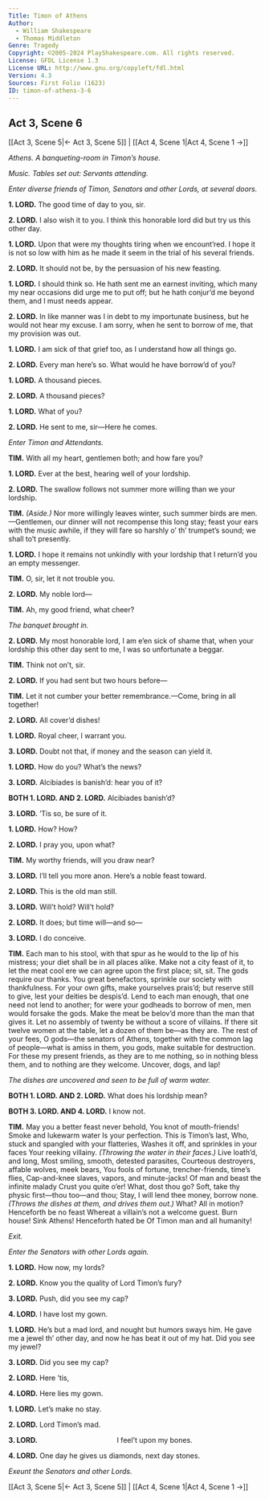 ```yaml
---
Title: Timon of Athens
Author: 
  - William Shakespeare
  - Thomas Middleton
Genre: Tragedy
Copyright: ©2005-2024 PlayShakespeare.com. All rights reserved.
License: GFDL License 1.3
License URL: http://www.gnu.org/copyleft/fdl.html
Version: 4.3
Sources: First Folio (1623)
ID: timon-of-athens-3-6
---
```


## Act 3, Scene 6
[[Act 3, Scene 5|← Act 3, Scene 5]] | [[Act 4, Scene 1|Act 4, Scene 1 →]]

*Athens. A banqueting-room in Timon’s house.*

*Music. Tables set out: Servants attending.*

*Enter diverse friends of Timon, Senators and other Lords, at several doors.*

**1. LORD.**
The good time of day to you, sir.

**2. LORD.**
I also wish it to you. I think this honorable lord did but try us this other day.

**1. LORD.**
Upon that were my thoughts tiring when we encount’red. I hope it is not so low with him as he made it seem in the trial of his several friends.

**2. LORD.**
It should not be, by the persuasion of his new feasting.

**1. LORD.**
I should think so. He hath sent me an earnest inviting, which many my near occasions did urge me to put off; but he hath conjur’d me beyond them, and I must needs appear.

**2. LORD.**
In like manner was I in debt to my importunate business, but he would not hear my excuse. I am sorry, when he sent to borrow of me, that my provision was out.

**1. LORD.**
I am sick of that grief too, as I understand how all things go.

**2. LORD.**
Every man here’s so. What would he have borrow’d of you?

**1. LORD.**
A thousand pieces.

**2. LORD.**
A thousand pieces?

**1. LORD.**
What of you?

**2. LORD.**
He sent to me, sir—Here he comes.

*Enter Timon and Attendants.*

**TIM.**
With all my heart, gentlemen both; and how fare you?

**1. LORD.**
Ever at the best, hearing well of your lordship.

**2. LORD.**
The swallow follows not summer more willing than we your lordship.

**TIM.**
*(Aside.)*
Nor more willingly leaves winter, such summer birds are men.—Gentlemen, our dinner will not recompense this long stay; feast your ears with the music awhile, if they will fare so harshly o’ th’ trumpet’s sound; we shall to’t presently.

**1. LORD.**
I hope it remains not unkindly with your lordship that I return’d you an empty messenger.

**TIM.**
O, sir, let it not trouble you.

**2. LORD.**
My noble lord⁠—

**TIM.**
Ah, my good friend, what cheer?

*The banquet brought in.*

**2. LORD.**
My most honorable lord, I am e’en sick of shame that, when your lordship this other day sent to me, I was so unfortunate a beggar.

**TIM.**
Think not on’t, sir.

**2. LORD.**
If you had sent but two hours before⁠—

**TIM.**
Let it not cumber your better remembrance.—Come, bring in all together!

**2. LORD.**
All cover’d dishes!

**1. LORD.**
Royal cheer, I warrant you.

**3. LORD.**
Doubt not that, if money and the season can yield it.

**1. LORD.**
How do you? What’s the news?

**3. LORD.**
Alcibiades is banish’d: hear you of it?

**BOTH 1. LORD. AND 2. LORD.**
Alcibiades banish’d?

**3. LORD.**
’Tis so, be sure of it.

**1. LORD.**
How? How?

**2. LORD.**
I pray you, upon what?

**TIM.**
My worthy friends, will you draw near?

**3. LORD.**
I’ll tell you more anon. Here’s a noble feast toward.

**2. LORD.**
This is the old man still.

**3. LORD.**
Will’t hold? Will’t hold?

**2. LORD.**
It does; but time will—and so⁠—

**3. LORD.**
I do conceive.

**TIM.**
Each man to his stool, with that spur as he would to the lip of his mistress; your diet shall be in all places alike. Make not a city feast of it, to let the meat cool ere we can agree upon the first place; sit, sit. The gods require our thanks.
You great benefactors, sprinkle our society with thankfulness. For your own gifts, make yourselves prais’d; but reserve still to give, lest your deities be despis’d. Lend to each man enough, that one need not lend to another; for were your godheads to borrow of men, men would forsake the gods. Make the meat be belov’d more than the man that gives it. Let no assembly of twenty be without a score of villains. If there sit twelve women at the table, let a dozen of them be—as they are. The rest of your fees, O gods—the senators of Athens, together with the common lag of people—what is amiss in them, you gods, make suitable for destruction. For these my present friends, as they are to me nothing, so in nothing bless them, and to nothing are they welcome.
Uncover, dogs, and lap!

*The dishes are uncovered and seen to be full of warm water.*

**BOTH 1. LORD. AND 2. LORD.**
What does his lordship mean?

**BOTH 3. LORD. AND 4. LORD.**
I know not.

**TIM.**
May you a better feast never behold,
You knot of mouth-friends! Smoke and lukewarm water
Is your perfection. This is Timon’s last,
Who, stuck and spangled with your flatteries,
Washes it off, and sprinkles in your faces
Your reeking villainy.
*(Throwing the water in their faces.)*
Live loath’d, and long,
Most smiling, smooth, detested parasites,
Courteous destroyers, affable wolves, meek bears,
You fools of fortune, trencher-friends, time’s flies,
Cap-and-knee slaves, vapors, and minute-jacks!
Of man and beast the infinite malady
Crust you quite o’er! What, dost thou go?
Soft, take thy physic first—thou too—and thou;
Stay, I will lend thee money, borrow none.
*(Throws the dishes at them, and drives them out.)*
What? All in motion? Henceforth be no feast
Whereat a villain’s not a welcome guest.
Burn house! Sink Athens! Henceforth hated be
Of Timon man and all humanity!

*Exit.*

*Enter the Senators with other Lords again.*

**1. LORD.**
How now, my lords?

**2. LORD.**
Know you the quality of Lord Timon’s fury?

**3. LORD.**
Push, did you see my cap?

**4. LORD.**
I have lost my gown.

**1. LORD.**
He’s but a mad lord, and nought but humors sways him. He gave me a jewel th’ other day, and now he has beat it out of my hat. Did you see my jewel?

**3. LORD.**
Did you see my cap?

**2. LORD.**
Here ’tis,

**4. LORD.**
Here lies my gown.

**1. LORD.**
Let’s make no stay.

**2. LORD.**
Lord Timon’s mad.

**3. LORD.**
           I feel’t upon my bones.

**4. LORD.**
One day he gives us diamonds, next day stones.

*Exeunt the Senators and other Lords.*

[[Act 3, Scene 5|← Act 3, Scene 5]] | [[Act 4, Scene 1|Act 4, Scene 1 →]]